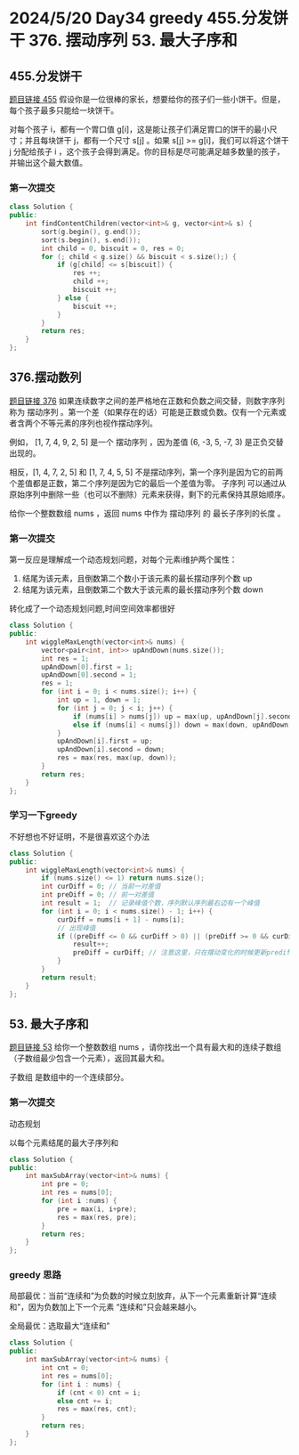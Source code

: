 # 2024/5/20 Day34 greedy 455.分发饼干  376. 摆动序列  53. 最大子序和 


## 455.分发饼干
[题目链接 455](https://leetcode.cn/problems/assign-cookies/submissions/533285619/)
假设你是一位很棒的家长，想要给你的孩子们一些小饼干。但是，每个孩子最多只能给一块饼干。

对每个孩子 i，都有一个胃口值 g[i]，这是能让孩子们满足胃口的饼干的最小尺寸；并且每块饼干 j，都有一个尺寸 s[j] 。如果 s[j] >= g[i]，我们可以将这个饼干 j 分配给孩子 i ，这个孩子会得到满足。你的目标是尽可能满足越多数量的孩子，并输出这个最大数值。

### 第一次提交
```cpp
class Solution {
public:
    int findContentChildren(vector<int>& g, vector<int>& s) {
        sort(g.begin(), g.end());
        sort(s.begin(), s.end());
        int child = 0, biscuit = 0, res = 0;
        for (; child < g.size() && biscuit < s.size();) {
            if (g[child] <= s[biscuit]) {
                res ++;
                child ++;
                biscuit ++;
            } else {
                biscuit ++;
            }
        }
        return res;
    }
};
```
## 376.摆动数列
[题目链接 376](https://leetcode.cn/problems/wiggle-subsequence/description/) 如果连续数字之间的差严格地在正数和负数之间交替，则数字序列称为 摆动序列 。第一个差（如果存在的话）可能是正数或负数。仅有一个元素或者含两个不等元素的序列也视作摆动序列。

例如， [1, 7, 4, 9, 2, 5] 是一个 摆动序列 ，因为差值 (6, -3, 5, -7, 3) 是正负交替出现的。

相反，[1, 4, 7, 2, 5] 和 [1, 7, 4, 5, 5] 不是摆动序列，第一个序列是因为它的前两个差值都是正数，第二个序列是因为它的最后一个差值为零。
子序列 可以通过从原始序列中删除一些（也可以不删除）元素来获得，剩下的元素保持其原始顺序。

给你一个整数数组 nums ，返回 nums 中作为 摆动序列 的 最长子序列的长度 。

### 第一次提交
第一反应是理解成一个动态规划问题，对每个元素i维护两个属性：

1. 结尾为该元素，且倒数第二个数小于该元素的最长摆动序列个数 up
2. 结尾为该元素，且倒数第二个数大于该元素的最长摆动序列个数 down
   
转化成了一个动态规划问题,时间空间效率都很好
```cpp
class Solution {
public:
    int wiggleMaxLength(vector<int>& nums) {
        vector<pair<int, int>> upAndDown(nums.size());
        int res = 1;
        upAndDown[0].first = 1;
        upAndDown[0].second = 1;
        res = 1;
        for (int i = 0; i < nums.size(); i++) {
            int up = 1, down = 1;
            for (int j = 0; j < i; j++) {
                if (nums[i] > nums[j]) up = max(up, upAndDown[j].second + 1);
                else if (nums[i] < nums[j]) down = max(down, upAndDown[j].first + 1);
            }
            upAndDown[i].first = up;
            upAndDown[i].second = down;
            res = max(res, max(up, down));
        }
        return res;
    }
};
```

### 学习一下greedy
不好想也不好证明，不是很喜欢这个办法
```cpp
class Solution {
public:
    int wiggleMaxLength(vector<int>& nums) {
        if (nums.size() <= 1) return nums.size();
        int curDiff = 0; // 当前一对差值
        int preDiff = 0; // 前一对差值
        int result = 1;  // 记录峰值个数，序列默认序列最右边有一个峰值
        for (int i = 0; i < nums.size() - 1; i++) {
            curDiff = nums[i + 1] - nums[i];
            // 出现峰值
            if ((preDiff <= 0 && curDiff > 0) || (preDiff >= 0 && curDiff < 0)) {
                result++;
                preDiff = curDiff; // 注意这里，只在摆动变化的时候更新prediff
            }
        }
        return result;
    }
};
```
## 53. 最大子序和 
[题目链接 53](https://leetcode.cn/problems/maximum-subarray/description/) 给你一个整数数组 nums ，请你找出一个具有最大和的连续子数组（子数组最少包含一个元素），返回其最大和。

子数组
是数组中的一个连续部分。

### 第一次提交
动态规划

以每个元素结尾的最大子序列和
```cpp
class Solution {
public:
    int maxSubArray(vector<int>& nums) {
        int pre = 0;
        int res = nums[0];
        for (int i :nums) {
            pre = max(i, i+pre);
            res = max(res, pre);
        }
        return res;
    }
};
```

### greedy 思路

局部最优：当前“连续和”为负数的时候立刻放弃，从下一个元素重新计算“连续和”，因为负数加上下一个元素 “连续和”只会越来越小。

全局最优：选取最大“连续和”
```cpp
class Solution {
public:
    int maxSubArray(vector<int>& nums) {
        int cnt = 0;
        int res = nums[0];
        for (int i : nums) {
            if (cnt < 0) cnt = i;
            else cnt += i;
            res = max(res, cnt);
        }
        return res;
    }
};
``` 